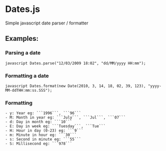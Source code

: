 
# Dates.js

  Simple javascript date parser / formatter


## Examples:

### Parsing a date

  ```javascript Dates.parse("12/03/2009 18:02", "dd/MM/yyyy HH:mm");```

### Formatting a date

  ```javascript Dates.format(new Date(2010, 3, 14, 18, 02, 39, 123), "yyyy-MM-ddTHH:mm:ss.SSS");```


### Formatting

    - y: Year eg: ```1996```, ```96```
    - M: Month in year eg: ```July```, ```Jul```, ```07```
    - d: Day in month eg: ```10```
    - E: Day in week eg: ```Tuesday```, ```Tue```
    - H: Hour in day (0-23) eg: ```9```
    - m: Minute in hour eg: ```30```
    - s: Second in minute eg: ```55```
    - S: Millisecond eg: ```978```



